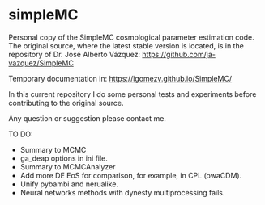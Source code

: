 # simpleMC

Personal copy of the SimpleMC cosmological parameter estimation code. The original source, where the latest stable version is located, is in the repository of Dr. José Alberto Vázquez: https://github.com/ja-vazquez/SimpleMC 

Temporary documentation in: https://igomezv.github.io/SimpleMC/ 

In this current repository I do some personal tests and experiments before contributing to the original source. 

Any question or suggestion please contact me.

TO DO:

- Summary to MCMC 
- ga_deap options in ini file.
- Summary to MCMCAnalyzer
- Add more DE EoS for comparison, for example, in CPL (owaCDM).
- Unify pybambi and nerualike.
- Neural networks methods with dynesty multiprocessing fails. 